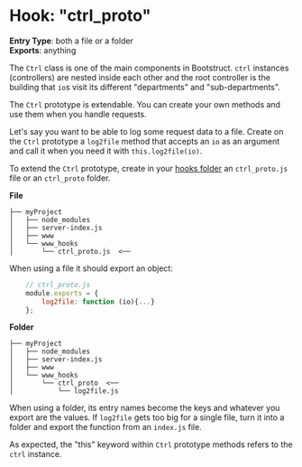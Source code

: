 Hook: "ctrl_proto"
==================
**Entry Type**: both a file or a folder  
**Exports**: anything

The `Ctrl` class is one of the main components in Bootstruct. `ctrl` instances (controllers) are nested inside each other and the root controller is the building that `io`s visit its different "departments" and "sub-departments".

The `Ctrl` prototype is extendable. You can create your own methods and use them when you handle requests.

Let's say you want to be able to log some request data to a file. Create on the `Ctrl` prototype a `log2file` method that accepts an `io` as an argument and call it when you need it with `this.log2file(io)`.

To extend the `Ctrl` prototype, create in your [hooks folder](https://github.com/taitulism/Bootstruct/blob/master/Docs/Hooks.md) an `ctrl_proto.js` file or an `ctrl_proto` folder.

**File**  
```
├── myProject
│   ├── node_modules
│   ├── server-index.js
│   ├── www
│   └── www_hooks
│       └── ctrl_proto.js  <──
```
When using a file it should export an object:
```js
	// ctrl_proto.js
	module.exports = {
		log2file: function (io){...}
	};
```

**Folder**  
```
├── myProject
│   ├── node_modules
│   ├── server-index.js
│   ├── www
│   └── www_hooks
│       └── ctrl_proto  <──
│           └── log2file.js
```
When using a folder, its entry names become the keys and whatever you export are the values. If `log2file` gets too big for a single file, turn it into a folder and export the function from an `index.js` file.

As expected, the "this" keyword within `Ctrl` prototype methods refers to the `ctrl` instance.